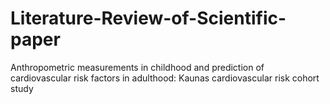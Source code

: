 # Literature-Review-of-Scientific-paper
Anthropometric measurements in childhood and prediction of cardiovascular risk factors in adulthood: Kaunas cardiovascular risk cohort study
